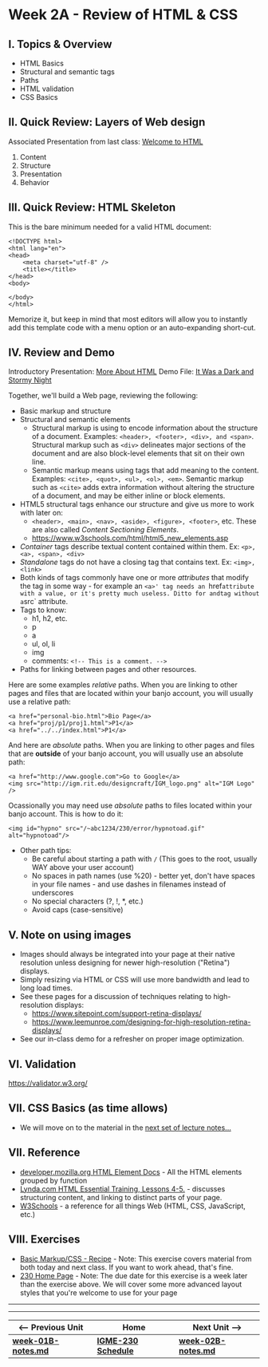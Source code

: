 # Week 2A - Review of HTML & CSS

## I. Topics & Overview
- HTML Basics
- Structural and semantic tags
- Paths
- HTML validation
- CSS Basics

## II. Quick Review: Layers of Web design 
Associated Presentation from last class: [Welcome to HTML](https://github.com/tonethar/IGME-230-Master/tree/master/presentations/HTML-1.pdf)
1. Content
1. Structure
1. Presentation
1. Behavior


## III. Quick Review: HTML Skeleton
This is the bare minimum needed for a valid HTML document:

```
<!DOCTYPE html>
<html lang="en">
<head>
	<meta charset="utf-8" />
	<title></title>
</head>
<body>

</body>
</html>
```

Memorize it, but keep in mind that most editors will allow you to instantly add this template code with a menu option or an auto-expanding short-cut.  


## IV. Review and Demo
Introductory Presentation: [More About HTML](https://github.com/tonethar/IGME-230-Master/tree/master/presentations/HTML-2.pdf)
Demo File: [It Was a Dark and Stormy Night](https://github.com/tonethar/IGME-230-Master/tree/master/other-files/stormy-files.zip)

Together, we'll build a Web page, reviewing the following:
- Basic markup and structure
- Structural and semantic elements
   - Structural markup is using to encode information about the structure of a document. Examples: `<header>, <footer>, <div>, and <span>`. Structural markup such as `<div>` delineates major sections of the document and are also block-level elements that sit on their own line. 
   - Semantic markup means using tags that add meaning to the content. Examples: `<cite>, <quot>, <ul>, <ol>, <em>`. Semantic markup such as `<cite>` adds extra information without altering the structure of a document, and may be either inline or block elements.
- HTML5 structural tags enhance our structure and give us more to work with later on:
   - `<header>, <main>, <nav>, <aside>, <figure>, <footer>`, etc. These are also called *Content Sectioning Elements*.
   - https://www.w3schools.com/html/html5_new_elements.asp
- *Container* tags describe textual content contained within them. Ex: `<p>, <a>, <span>, <div>`
- *Standalone* tags do not have a closing tag that contains text. Ex: `<img>, <link>`
- Both kinds of tags commonly have one or more *attributes* that modify the tag in some way - for example an `<a>' tag needs an `href` attribute with a value, or it's pretty much useless. Ditto for and `<img>` tag without a `src` attribute.
- Tags to know:
   - h1, h2, etc.
   - p
   - a
   - ul, ol, li
   - img
   - comments: `<!-- This is a comment. -->`
- Paths for linking between pages and other resources. 

Here are some examples *relative* paths. When you are linking to other pages and files that are located within your banjo account, you will usually use a relative path:
``` 
<a href="personal-bio.html">Bio Page</a>
<a href="proj/p1/proj1.html">P1</a>
<a href="../../index.html">P1</a>
```

And here are *absolute* paths. When you are linking to other pages and files that are **outside** of your banjo account, you will usually use an absolute path:

```
<a href="http://www.google.com">Go to Google</a>
<img src="http://igm.rit.edu/designcraft/IGM_logo.png" alt="IGM Logo" />
```

Ocassionally you may need use *absolute* paths to files located within your banjo account. This is how to do it:
```
<img id="hypno" src="/~abc1234/230/error/hypnotoad.gif" alt="hypnotoad"/>
```

- Other path tips:
   - Be careful about starting a path with `/` (This goes to the root, usually WAY above your user account)
   - No spaces in path names (use %20) - better yet, don't have spaces in your file names - and use dashes in filenames instead of underscores
   - No special characters (?, !, *, etc.)
   - Avoid caps (case-sensitive)

## V. Note on using images
- Images should always be integrated into your page at their native resolution unless designing for newer high-resolution ("Retina") displays. 
- Simply resizing via HTML or CSS will use more bandwidth and lead to long load times. 
- See these pages for a discussion of techniques relating to high-resolution displays:
  - https://www.sitepoint.com/support-retina-displays/
  - https://www.leemunroe.com/designing-for-high-resolution-retina-displays/
- See our in-class demo for a refresher on proper image optimization.

## VI. Validation
https://validator.w3.org/

## VII. CSS Basics (as time allows)
- We will move on to the material in the [next set of lecture notes...](week-02B-notes.md)

## VII. Reference
- [developer.mozilla.org HTML Element Docs](https://developer.mozilla.org/en-US/docs/Web/HTML/Element) - All the HTML elements grouped by function
- [Lynda.com HTML Essential Training, Lessons 4-5.](https://www.lynda.com/HTML-tutorials/HTML-Essential-Training/170427-2.html?org=rit.edu) - discusses structuring content, and linking to distinct parts of your page.
- [W3Schools](https://www.w3schools.com) - a reference for all things Web (HTML, CSS, JavaScript, etc.)

## VIII. Exercises
- [Basic Markup/CSS - Recipe](https://github.com/tonethar/IGME-230-Master/blob/master/exercises/week-3/recipe.md) - Note: This exercise covers material from both today and next class. If you want to work ahead, that's fine.
- [230 Home Page](https://github.com/tonethar/IGME-230-Master/tree/master/exercises/week-2/230-home-page.md) - Note: The due date for this exercise is a week later than the exercise above.  We will cover some more advanced layout styles that you're welcome to use for your page

<hr><hr>

| <-- Previous Unit | Home | Next Unit -->
| --- | --- | --- 
| [**week-01B-notes.md**](week-01B-notes.md)     |  [**IGME-230 Schedule**](../schedule.md) | [**week-02B-notes.md**](week-02B-notes.md)
